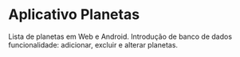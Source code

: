 # Aplicativo Planetas
Lista de planetas em Web e Android.
Introdução de banco de dados
funcionalidade: adicionar, excluir e alterar planetas.
